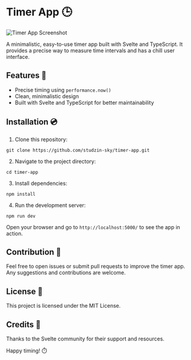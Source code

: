 # Timer App 🕒

![Timer App Screenshot](./timer-app-screenshot.png)

A minimalistic, easy-to-use timer app built with Svelte and TypeScript. It provides a precise way to measure time intervals and has a chill user interface.

## Features 🌟

- Precise timing using `performance.now()`
- Clean, minimalistic design
- Built with Svelte and TypeScript for better maintainability

## Installation 💿

1. Clone this repository:

```git clone https://github.com/studzin-sky/timer-app.git```

2. Navigate to the project directory:

```cd timer-app```

3. Install dependencies:

```npm install```

4. Run the development server:

```npm run dev```


Open your browser and go to `http://localhost:5000/` to see the app in action.

## Contribution 🤝

Feel free to open issues or submit pull requests to improve the timer app. Any suggestions and contributions are welcome.

## License 📄

This project is licensed under the MIT License.

## Credits 💖

Thanks to the Svelte community for their support and resources.

Happy timing! ⏱️
